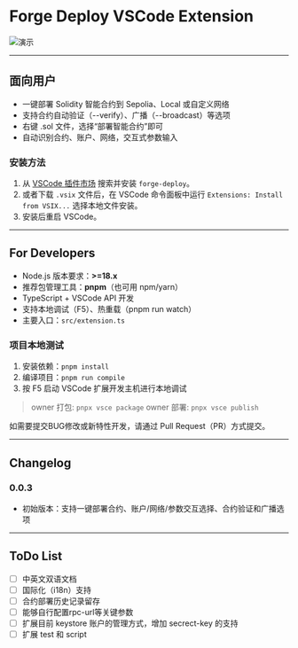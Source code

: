 <!--
 * @Author: Mr.Car
 * @Date: 2025-07-17 22:11:47
-->
# Forge Deploy VSCode Extension

![演示](./demo.gif)

---

## 面向用户

- 一键部署 Solidity 智能合约到 Sepolia、Local 或自定义网络
- 支持合约自动验证（--verify）、广播（--broadcast）等选项
- 右键 .sol 文件，选择“部署智能合约”即可
- 自动识别合约、账户、网络，交互式参数输入

### 安装方法

1. 从 [VSCode 插件市场](https://marketplace.visualstudio.com/vscode) 搜索并安装 `forge-deploy`。
2. 或者下载 `.vsix` 文件后，在 VSCode 命令面板中运行 `Extensions: Install from VSIX...` 选择本地文件安装。
3. 安装后重启 VSCode。

---

## For Developers

- Node.js 版本要求：**>=18.x**
- 推荐包管理工具：**pnpm**（也可用 npm/yarn）
- TypeScript + VSCode API 开发
- 支持本地调试（F5）、热重载（pnpm run watch）
- 主要入口：`src/extension.ts`

### 项目本地测试

1. 安装依赖：`pnpm install`
2. 编译项目：`pnpm run compile`
3. 按 F5 启动 VSCode 扩展开发主机进行本地调试
> owner 打包: `pnpx vsce package`
> owner 部署: `pnpx vsce publish`

如需要提交BUG修改或新特性开发，请通过 Pull Request（PR）方式提交。

---

## Changelog

### 0.0.3
- 初始版本：支持一键部署合约、账户/网络/参数交互选择、合约验证和广播选项

---

## ToDo List

- [ ] 中英文双语文档
- [ ] 国际化（i18n）支持
- [ ] 合约部署历史记录留存
- [ ] 能够自行配置rpc-url等关键参数
- [ ] 扩展目前 keystore 账户的管理方式，增加 secrect-key 的支持
- [ ] 扩展 test 和 script